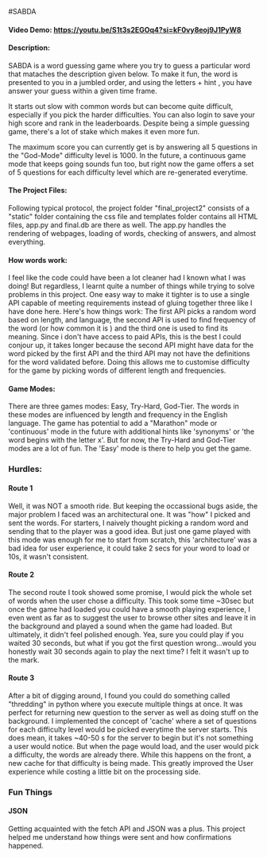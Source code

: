 #SABDA
#### Video Demo:  <https://youtu.be/S1t3s2EGOq4?si=kF0vy8eoj9J1PyW8>
#### Description:

SABDA is a word guessing game where you try to guess a particular word that mataches the description given below. To make it fun, the word is presented to you in a jumbled order, and using the letters + hint , you have answer your guess within a given time frame.

It starts out slow with common words but can become quite difficult, especially if you pick the harder difficulties.
You can also login to save your high score and rank in the leaderboards.
Despite being a simple guessing game, there's a lot of stake which makes it even more fun.

The maximum score you can currently get is by answering all 5 questions in the "God-Mode" difficulty level is 1000.
In the future, a continuous game mode that keeps going sounds fun too, but right now the game offers a set of 5 questions for each difficulty level which are re-generated everytime.

#### The Project Files:
Following typical protocol, the project folder "final_project2" consists of a "static" folder containing the css file and templates folder contains all HTML files, app.py and final.db are there as well. The app.py handles the rendering of webpages, loading of words, checking of answers, and almost everything.

#### How words work:
I feel like the code could have been a lot cleaner had I known what I was doing! But regardless, I learnt quite a number of things while trying to solve problems in this project. One easy way to make it tighter is to use a single API capable of meeting requirements instead of gluing together three like I have done here. Here's how things work: The first API picks a random word based on length, and language, the second API is used to find frequency of the word (or how common it is ) and the third one is used to find its meaning. Since i don't have access to paid APIs, this is the best I could conjour up, it takes longer because the second API might have data for the word picked by the first API and the third API may not have the definitions for the word validated before. Doing this allows me to customise difficulty for the game by picking words of different length and frequencies.

#### Game Modes:
There are three games modes: Easy, Try-Hard, God-Tier. The words in these modes are influenced by length and frequency in the English language. The game has potential to add a "Marathon" mode or 'continuous' mode in the future with additional hints like 'synonyms' or 'the word begins with the letter x'. But for now, the Try-Hard and God-Tier modes are a lot of fun. The 'Easy' mode is there to help you get the game.

### Hurdles:
#### Route 1
Well, it was NOT a smooth ride. But keeping the occassional bugs aside, the major problem I faced was an architectural one. It was "how" I picked and sent the words. For starters, I naively thought picking a random word and sending that to the player was a good idea. But just one game played with this mode was enough for me to start from scratch, this 'architecture' was a bad idea for user experience, it could take 2 secs for your word to load or 10s, it wasn't consistent.

#### Route 2
The second route I took showed some promise, I would pick the whole set of words when the user chose a difficulty. This took some time ~30sec but once the game had loaded you could have a smooth playing experience, I even went as far as to suggest the user to browse other sites and leave it in the background and played a sound when the game had loaded. But ultimately, it didn't feel polished enough. Yea, sure you could play if you waited 30 seconds, but what if you got the first question wrong...would you honestly wait 30 seconds again to play the next time? I felt it wasn't up to the mark.

#### Route 3
After a bit of digging around, I found you could do something called "thredding" in python where you execute multiple things at once. It was perfect for returning new question to the server as well as doing stuff on the background. I implemented the concept of 'cache' where a set of questions for each difficulty level would be picked everytime the server starts. This does mean, it takes ~40-50 s for the server to begin but it's not something a user would notice. But when the page would load, and the user would pick a difficulty, the words are already there. While this happens on the front, a new cache for that difficulty is being made. This greatly improved the User experience while costing a little bit on the processing side.


### Fun Things

#### JSON
Getting acquainted with the fetch API and JSON was a plus. This project helped me understand how things were sent and how confirmations happened.


